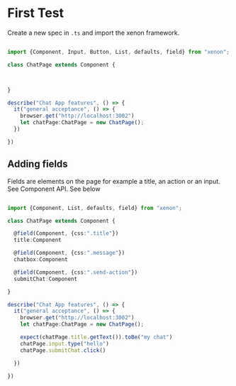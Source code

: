 # First Test

Create a new spec in `.ts` and import the xenon framework.

```typescript

import {Component, Input, Button, List, defaults, field} from "xenon";

class ChatPage extends Component {



}

describe("Chat App features", () => {
  it("general acceptance", () => {
    browser.get("http://localhost:3002")
    let chatPage:ChatPage = new ChatPage();
  })

})

```

## Adding fields
Fields are elements on the page for example a title, an action or an input. See Component API. See below

```typescript

import {Component, List, defaults, field} from "xenon";

class ChatPage extends Component {

  @field(Component, {css:".title"})
  title:Component

  @field(Component, {css:".message"})
  chatbox:Component

  @field(Component, {css:".send-action"})
  submitChat:Component

}

describe("Chat App features", () => {
  it("general acceptance", () => {
    browser.get("http://localhost:3002")
    let chatPage:ChatPage = new ChatPage();

    expect(chatPage.title.getText()).toBe("my chat")
    chatPage.input.type("hello")
    chatPage.submitChat.click()

  })

})

```
